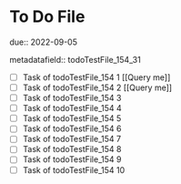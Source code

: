 # To Do File

due:: 2022-09-05

metadatafield:: todoTestFile_154_31

- [ ] Task of todoTestFile_154 1 [[Query me]]
- [ ] Task of todoTestFile_154 2 [[Query me]]
- [ ] Task of todoTestFile_154 3
- [ ] Task of todoTestFile_154 4
- [ ] Task of todoTestFile_154 5
- [ ] Task of todoTestFile_154 6
- [ ] Task of todoTestFile_154 7
- [ ] Task of todoTestFile_154 8
- [ ] Task of todoTestFile_154 9
- [ ] Task of todoTestFile_154 10
